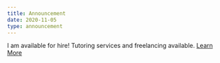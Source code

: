 ```yaml
---
title: Announcement
date: 2020-11-05
type: announcement
---
```

I am available for hire! Tutoring services and freelancing available. [Learn More](./services)